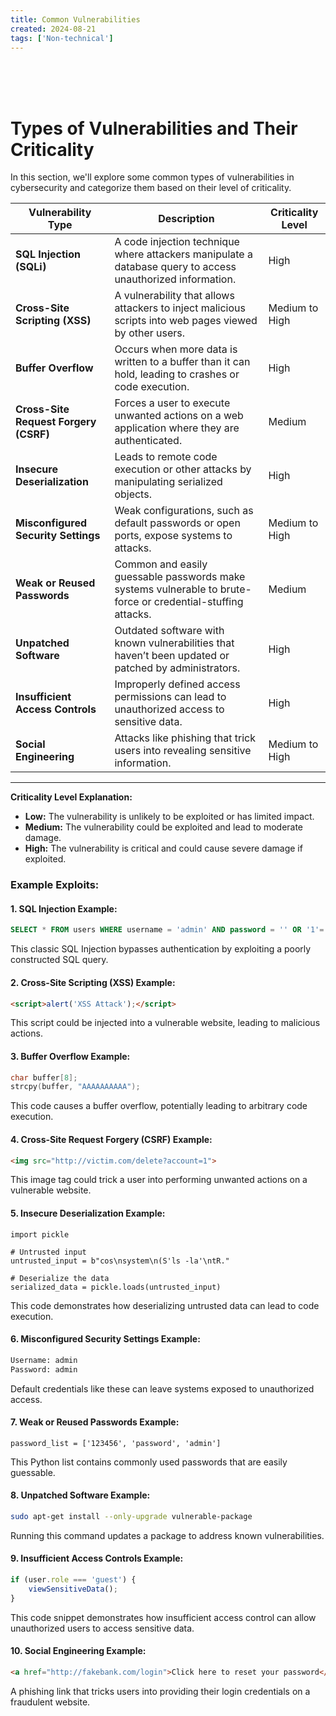 ```yaml
---
title: Common Vulnerabilities
created: 2024-08-21
tags: ['Non-technical']
---
```


<script>
  import { YouTube, Spotify, SoundCloud } from 'sveltekit-embed'
</script>

<br/>
<SoundCloud soundcloudLink="https://soundcloud.com/relaxing-music-production/sets/playlist-of-relaxing-soft"/>
<br/>
<br/>



# Types of Vulnerabilities and Their Criticality

In this section, we'll explore some common types of vulnerabilities in cybersecurity and categorize them based on their level of criticality.

| **Vulnerability Type**       | **Description**                                                                                             | **Criticality Level** |
| ---------------------------- | ----------------------------------------------------------------------------------------------------------- | --------------------- |
| **SQL Injection (SQLi)**     | A code injection technique where attackers manipulate a database query to access unauthorized information.  | High                  |
| **Cross-Site Scripting (XSS)**| A vulnerability that allows attackers to inject malicious scripts into web pages viewed by other users.      | Medium to High        |
| **Buffer Overflow**          | Occurs when more data is written to a buffer than it can hold, leading to crashes or code execution.        | High                  |
| **Cross-Site Request Forgery (CSRF)** | Forces a user to execute unwanted actions on a web application where they are authenticated.           | Medium                |
| **Insecure Deserialization** | Leads to remote code execution or other attacks by manipulating serialized objects.                         | High                  |
| **Misconfigured Security Settings** | Weak configurations, such as default passwords or open ports, expose systems to attacks.            | Medium to High        |
| **Weak or Reused Passwords** | Common and easily guessable passwords make systems vulnerable to brute-force or credential-stuffing attacks. | Medium                |
| **Unpatched Software**       | Outdated software with known vulnerabilities that haven’t been updated or patched by administrators.        | High                  |
| **Insufficient Access Controls** | Improperly defined access permissions can lead to unauthorized access to sensitive data.              | High                  |
| **Social Engineering**       | Attacks like phishing that trick users into revealing sensitive information.                                 | Medium to High        |

---

**Criticality Level Explanation:**

- **Low:** The vulnerability is unlikely to be exploited or has limited impact.
- **Medium:** The vulnerability could be exploited and lead to moderate damage.
- **High:** The vulnerability is critical and could cause severe damage if exploited.

### Example Exploits:

#### 1. **SQL Injection Example:**

```sql title="sql-injection-example.sql"
SELECT * FROM users WHERE username = 'admin' AND password = '' OR '1'='1';
```

This classic SQL Injection bypasses authentication by exploiting a poorly constructed SQL query.

#### 2. **Cross-Site Scripting (XSS) Example:**

```html title="xss-alert-example.html"
<script>alert('XSS Attack');</script>
```

This script could be injected into a vulnerable website, leading to malicious actions.

#### 3. **Buffer Overflow Example:**

```c title="buffer-overflow-example.c"
char buffer[8];
strcpy(buffer, "AAAAAAAAAA");
```

This code causes a buffer overflow, potentially leading to arbitrary code execution.

#### 4. **Cross-Site Request Forgery (CSRF) Example:**

```html title="csrf-example.html"
<img src="http://victim.com/delete?account=1">
```

This image tag could trick a user into performing unwanted actions on a vulnerable website.

#### 5. **Insecure Deserialization Example:**

```python3 title="insecure-deserialization-example.py"
import pickle

# Untrusted input
untrusted_input = b"cos\nsystem\n(S'ls -la'\ntR."

# Deserialize the data
serialized_data = pickle.loads(untrusted_input)
```

This code demonstrates how deserializing untrusted data can lead to code execution.

#### 6. **Misconfigured Security Settings Example:**

```txt title="misconfigured-settings-example.txt"
Username: admin
Password: admin
```

Default credentials like these can leave systems exposed to unauthorized access.

#### 7. **Weak or Reused Passwords Example:**

```python3 title="weak-passwords-example.py"
password_list = ['123456', 'password', 'admin']
```

This Python list contains commonly used passwords that are easily guessable.

#### 8. **Unpatched Software Example:**

```bash title="unpatched-software-example.sh"
sudo apt-get install --only-upgrade vulnerable-package
```

Running this command updates a package to address known vulnerabilities.

#### 9. **Insufficient Access Controls Example:**

```js title="insufficient-access-example.js"
if (user.role === 'guest') {
    viewSensitiveData();
}
```

This code snippet demonstrates how insufficient access control can allow unauthorized users to access sensitive data.

#### 10. **Social Engineering Example:**

```html title="phishing-example.html"
<a href="http://fakebank.com/login">Click here to reset your password</a>
```

A phishing link that tricks users into providing their login credentials on a fraudulent website.
